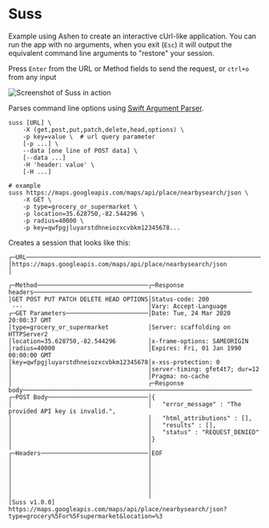 # Suss

Example using Ashen to create an interactive cUrl-like application.  You can run the app with no arguments, when you exit (`Esc`) it will output the equivalent command line arguments to "restore" your session.

Press `Enter` from the URL or Method fields to send the request, or `ctrl+o` from any input

![Screenshot of Suss in action](http://media.colinta.com/ashen/screenshot.png)

Parses command line options using [Swift Argument Parser](https://github.com/apple/swift-argument-parser).

```
suss [URL] \
    -X (get,post,put,patch,delete,head,options) \
    -p key=value \  # url query parameter
    [-p ...] \
    --data [one line of POST data] \
    [--data ...]
    -H 'header: value' \
    [-H ...]

# example
suss https://maps.googleapis.com/maps/api/place/nearbysearch/json \
    -X GET \
    -p type=grocery_or_supermarket \
    -p location=35.628750,-82.544296 \
    -p radius=40000 \
    -p key=qwfpgjluyarstdhneiozxcvbkm12345678...
```

Creates a session that looks like this:

```
┌─URL────────────────────────────────────────────────────────────────────────────────────────────────────────────────┐
│https://maps.googleapis.com/maps/api/place/nearbysearch/json                                                        │

┌─Method───────────────────────────────┌─Response headers─────────────────────────────────────────────────────────────
│GET POST PUT PATCH DELETE HEAD OPTIONS│Status-code: 200
 ---                                   │Vary: Accept-Language
┌─GET Parameters───────────────────────│Date: Tue, 24 Mar 2020 20:00:37 GMT
│type=grocery_or_supermarket           │Server: scaffolding on HTTPServer2
│location=35.628750,-82.544296         │x-frame-options: SAMEORIGIN
│radius=40000                          │Expires: Fri, 01 Jan 1990 00:00:00 GMT
│key=qwfpgjluyarstdhneiozxcvbkm12345678│x-xss-protection: 0
│                                      │server-timing: gfet4t7; dur=12
│                                      │Pragma: no-cache
│                                      ┌─Response body────────────────────────────────────────────────────────────────
┌─POST Body────────────────────────────│{
│                                      │   "error_message" : "The provided API key is invalid.",
│                                      │   "html_attributions" : [],
│                                      │   "results" : [],
│                                      │   "status" : "REQUEST_DENIED"
│                                      │}
│                                      │
┌─Headers──────────────────────────────│EOF
│                                      │
│                                      │
│                                      │
│                                      │
│                                      │
│                                      │
[Suss v1.0.0] https://maps.googleapis.com/maps/api/place/nearbysearch/json?type=grocery%5For%5Fsupermarket&location=%3

```
